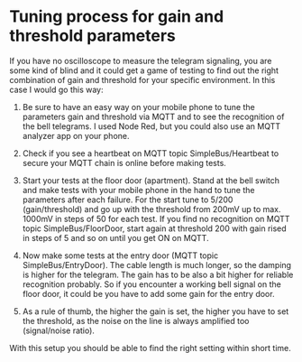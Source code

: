 # Tuning process for gain and threshold parameters

If you have no oscilloscope to measure the telegram signaling, you are some kind of blind and it could get a game of testing to find out the right combination of gain and threshold for your specific environment. In this case I would go this way:

1. Be sure to have an easy way on your mobile phone to tune the parameters gain and threshold via MQTT and to see the recognition of the bell telegrams. I used Node Red, but you could also use an MQTT analyzer app on your phone.

2. Check if you see a heartbeat on MQTT topic SimpleBus/Heartbeat to secure your MQTT chain is online before making tests.

3. Start your tests at the floor door (apartment). Stand at the bell switch and make tests with your mobile phone in the hand to tune the parameters after each failure. For the start tune to 5/200 (gain/threshold) and go up with the threshold from 200mV up to max. 1000mV in steps of 50 for each test. If you find no recognition on MQTT topic SimpleBus/FloorDoor, start again at threshold 200 with gain rised in steps of 5 and so on until you get ON on MQTT.

4. Now make some tests at the entry door (MQTT topic SimpleBus/EntryDoor). The cable length is much longer, so the damping is higher for the telegram. The gain has to be also a bit higher for reliable recognition probably. So if you encounter a working bell signal on the floor door, it could be you have to add some gain for the entry door.

5. As a rule of thumb, the higher the gain is set, the higher you have to set the threshold, as the noise on the line is always amplified too (signal/noise ratio).

With this setup you should be able to find the right setting within short time.
